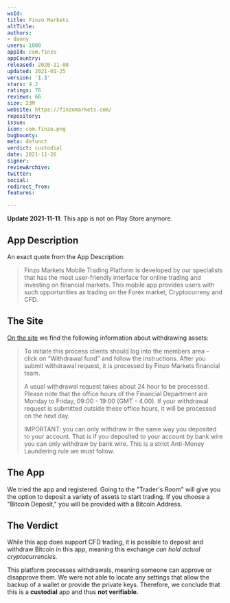 ```yaml
---
wsId: 
title: Finzo Markets
altTitle: 
authors:
- danny
users: 1000
appId: com.finzo
appCountry: 
released: 2020-11-08
updated: 2021-01-25
version: '1.3'
stars: 4.2
ratings: 76
reviews: 66
size: 23M
website: https://finzomarkets.com/
repository: 
issue: 
icon: com.finzo.png
bugbounty: 
meta: defunct
verdict: custodial
date: 2021-11-26
signer: 
reviewArchive: 
twitter: 
social: 
redirect_from: 
features: 

---
```


**Update 2021-11-11**: This app is not on Play Store anymore.

## App Description

An exact quote from the App Description:

> Finzo Markets Mobile Trading Platform is developed by our specialists that has the most user-friendly interface for online trading and investing on financial markets. This mobile app provides users with such opportunities as trading on the Forex market, Cryptocurreny and CFD.

## The Site

[On the site](https://finzomarkets.com/deposits.html) we find the following information about withdrawing assets:

> To initiate this process clients should log into the members area – click on “Withdrawal fund” and follow the instructions. After you submit withdrawal request, it is processed by Finzo Markets financial team.
>
> A usual withdrawal request takes about 24 hour to be processed. Please note that the office hours of the Financial Department are Monday to Friday, 09:00 - 19:00 (GMT - 4.00). If your withdrawal request is submitted outside these office hours, it will be processed on the next day.
>
> IMPORTANT: you can only withdraw in the same way you deposited to your account. That is if you deposited to your account by bank wire you can only withdraw by bank wire. This is a strict Anti-Money Laundering rule we must follow.

## The App

We tried the app and registered. Going to the "Trader's Room" will give you the option to deposit a variety of assets to start trading. If you choose a "Bitcoin Deposit," you will be provided with a Bitcoin Address.

## The Verdict

While this app does support CFD trading, it is possible to deposit and withdraw Bitcoin in this app, meaning this exchange *can hold actual cryptocurrencies.*

This platform processes withdrawals, meaning someone can approve or disapprove them. We were not able to locate any settings that allow the backup of a wallet or provide the private keys. Therefore, we conclude that this is a **custodial** app and thus **not verifiable.**
